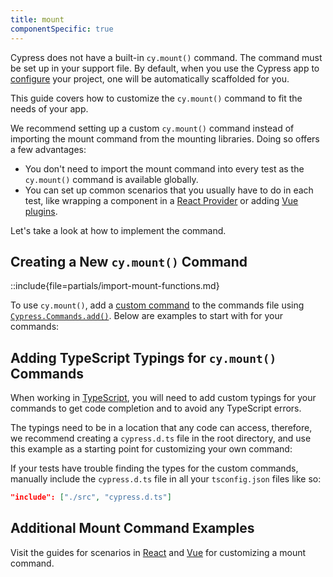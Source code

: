 ```yaml
---
title: mount
componentSpecific: true
---
```


<CtBetaAlert></CtBetaAlert>

Cypress does not have a built-in `cy.mount()` command. The command must be set
up in your support file. By default, when you use the Cypress app to
[configure](guides/component-testing/component-framework-configuration#Automatic-Configuration-Recommended)
your project, one will be automatically scaffolded for you.

This guide covers how to customize the `cy.mount()` command to fit the needs of
your app.

We recommend setting up a custom `cy.mount()` command instead of importing the
mount command from the mounting libraries. Doing so offers a few advantages:

- You don't need to import the mount command into every test as the `cy.mount()`
  command is available globally.
- You can set up common scenarios that you usually have to do in each test, like
  wrapping a component in a
  [React Provider](https://reactjs.org/docs/context.html) or adding
  [Vue plugins](https://vuejs.org/v2/guide/plugins.html).

Let's take a look at how to implement the command.

## Creating a New `cy.mount()` Command

::include{file=partials/import-mount-functions.md}

To use `cy.mount()`, add a [custom command](/api/cypress-api/custom-commands) to
the commands file using
[`Cypress.Commands.add()`](/api/cypress-api/custom-commands). Below are examples
to start with for your commands:

<code-group-react-vue2-vue3-angular>
<template #react>

```js
import { mount } from 'cypress/react'

Cypress.Commands.add('mount', (component, options) => {
  // Wrap any parent components needed
  // ie: return mount(<MyProvider>{component}</MyProvider>, options)
  return mount(component, options)
})
```

</template>
<template #vue2>

```js
import { mount } from 'cypress/vue-2'

Cypress.Commands.add('mount', (component, options = {}) => {
  // Setup options object
  options.extensions = options.extensions || {}
  options.extensions.plugins = options.extensions.plugins || []
  options.extensions.components = options.extensions.components || {}

  /* Add any global plugins */
  // options.global.plugins.push({
  //   install(app) {
  //     app.use(MyPlugin);
  //   },
  // });

  /* Add any global components */
  // options.global.components['Button'] = Button;

  return mount(component, options)
})
```

</template>
<template #vue3>

```js
import { mount } from 'cypress/vue'

Cypress.Commands.add('mount', (component, options = {}) => {
  // Setup options object
  options.global = options.global || {}
  options.global.stubs = options.global.stubs || {}
  options.global.stubs['transition'] = false
  options.global.components = options.global.components || {}
  options.global.plugins = options.global.plugins || []

  /* Add any global plugins */
  // options.global.plugins.push({
  //   install(app) {
  //     app.use(MyPlugin);
  //   },
  // });

  /* Add any global components */
  // options.global.components['Button'] = Button;

  return mount(component, options)
})
```

</template>
<template #angular>

```js
import { mount } from 'cypress/angular'

Cypress.Commands.add('mount', (component, config) => {
  return mount(component, config)
})
```

</template>
</code-group-react-vue2-vue3-angular>

## Adding TypeScript Typings for `cy.mount()` Commands

When working in
[TypeScript](https://docs.cypress.io/guides/tooling/typescript-support), you
will need to add custom typings for your commands to get code completion and to
avoid any TypeScript errors.

The typings need to be in a location that any code can access, therefore, we
recommend creating a `cypress.d.ts` file in the root directory, and use this
example as a starting point for customizing your own command:

<code-group-react-vue-angular>
<template #react>

```ts
import { MountOptions, MountReturn } from 'cypress/react'

declare global {
  namespace Cypress {
    interface Chainable {
      /**
       * Mounts a React node
       * @param component React Node to mount
       * @param options Additional options to pass into mount
       */
      mount(
        component: React.ReactNode,
        options?: MountOptions
      ): Cypress.Chainable<MountReturn>
    }
  }
}
```

</template>
<template #vue>

```ts
import { mount } from 'cypress/vue'

type MountParams = Parameters<typeof mount>
type OptionsParam = MountParams[1]

declare global {
  namespace Cypress {
    interface Chainable {
      /**
       * Helper mount function for Vue Components
       * @param component Vue Component or JSX Element to mount
       * @param options Options passed to Vue Test Utils
       */
      mount(component: any, options?: OptionsParam): Chainable<any>
    }
  }
}
```

</template>
<template #angular>

```ts
import { mount } from 'cypress/angular'

declare global {
  namespace Cypress {
    interface Chainable {
      mount: typeof mount
    }
  }
}
```

</template>
</code-group-react-vue-angular>

If your tests have trouble finding the types for the custom commands, manually
include the `cypress.d.ts` file in all your `tsconfig.json` files like so:

```json
"include": ["./src", "cypress.d.ts"]
```

## Additional Mount Command Examples

Visit the guides for scenarios in
[React](/guides/component-testing/custom-mount-react) and
[Vue](/guides/component-testing/custom-mount-vue) for customizing a mount
command.
